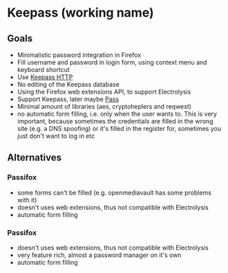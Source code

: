 Keepass (working name)
===

## Goals
 - Minimalistic password integration in Firefox
 - Fill username and password in login form, using context menu and keyboard shortcut
 - Use [Keepass HTTP](https://github.com/pfn/keepasshttp)
 - No editing of the Keepass database
 - Using the Firefox web extensions API, to support Electrolysis
 - Support Keepass, later maybe [Pass](https://www.passwordstore.org/)
 - Minimal amount of libraries (aes, cryptoheplers and reqwest)
 - no automatic form filling, i.e. only when the user wants to. This is very important, because sometimes the credentials are filled in the wrong site (e.g. a DNS spoofing) or it's filled in the register for, sometimes you just don't want to log in etc

## Alternatives
### Passifox
 - some forms can't be filled (e.g. openmediavault has some problems with it)
 - doesn't uses web extensions, thus not compatible with Electrolysis
 - automatic form filling

 
### Passifox
 - doesn't uses web extensions, thus not compatible with Electrolysis
 - very feature rich, almost a password manager on it's own
 - automatic form filling
 
 
 
